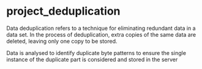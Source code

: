 # project_deduplication

Data deduplication refers to a technique for eliminating
redundant data in a data set. In the process of deduplication,
extra copies of the same data are deleted, leaving only one copy
to be stored.

Data is analysed to identify duplicate byte patterns to ensure the
single instance of the duplicate part is considered and stored in
the server

